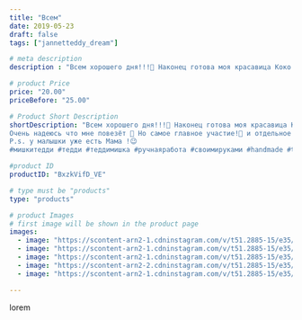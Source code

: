 ```yaml
---
title: "Всем"
date: 2019-05-23
draft: false
tags: ["jannetteddy_dream"]

# meta description
description : "Всем хорошего дня!!!🤗 Наконец готова моя красавица Коко сшитая специально для конкурса @teddy_profession #teddy_profession  Профессия выбранная для этого //- Мо"

# product Price
price: "20.00"
priceBefore: "25.00"

# Product Short Description
shortDescription: "Всем хорошего дня!!!🤗 Наконец готова моя красавица Коко сшитая специально для конкурса @teddy_profession #teddy_profession  Профессия выбранная для этого //- Модельер!!! ❤️ А вдохновила меня конечно Коко Шанель, поэтому и чудесная мишка получилась с особенным характером и проницательным взглядом!🖤 #teddy_profession_готово 
Очень надеюсь что мне повезёт 🤞 Но самое главное участие!🙏 и отдельное спасибо организаторам конкурса за возможность сшить такую чудесную  мишку Мадам Коко!✨
P.s. у малышки уже есть Мама !😉
#мишкитедди #тедди #теддимишка #ручнаяработа #своимируками #handmade #teddybear #teddy #мадамCOCO🖤"

#product ID
productID: "BxzkVifD_VE"

# type must be "products"
type: "products"

# product Images
# first image will be shown in the product page
images:
  - image: "https://scontent-arn2-1.cdninstagram.com/v/t51.2885-15/e35/s1080x1080/59443381_147363876392211_4680130676358373571_n.jpg?_nc_ht=scontent-arn2-1.cdninstagram.com&_nc_cat=103&_nc_ohc=iuVWATPrn5sAX_AKMRS&tp=1&oh=96471dca3720749e0e38328ffa44ca5f&oe=605C46B7&ig_cache_key=MjA1MDE0MjA0OTE4MTQ4NTI5MA%3D%3D.2"
  - image: "https://scontent-arn2-1.cdninstagram.com/v/t51.2885-15/e35/s1080x1080/59831977_1518815571582662_4604571338197984825_n.jpg?_nc_ht=scontent-arn2-1.cdninstagram.com&_nc_cat=102&_nc_ohc=titznVyBUtoAX_SOLnC&tp=1&oh=7d30f0902125f052470c369578c71fae&oe=605B8E67&ig_cache_key=MjA1MDE0MjA0OTE0ODA3MTExOQ%3D%3D.2"
  - image: "https://scontent-arn2-1.cdninstagram.com/v/t51.2885-15/e35/s1080x1080/59918512_177389719928142_8889451996373443245_n.jpg?_nc_ht=scontent-arn2-1.cdninstagram.com&_nc_cat=106&_nc_ohc=H87Qcidyr90AX9Q4mRh&tp=1&oh=1dfabe145d37733674c88fa6faaa0a4f&oe=605C79AA&ig_cache_key=MjA1MDE0MjA0OTEzMTIyNTM2NA%3D%3D.2"
  - image: "https://scontent-arn2-2.cdninstagram.com/v/t51.2885-15/e35/s1080x1080/60442224_137420867429789_6763250325282758338_n.jpg?_nc_ht=scontent-arn2-2.cdninstagram.com&_nc_cat=105&_nc_ohc=6Hh1e7gHuAgAX-7K5eG&tp=1&oh=dc0a55368f6cf577e9bcef2009492eff&oe=605AD342&ig_cache_key=MjA1MDE0MjA0OTEyMjg1MDAyOA%3D%3D.2"
  - image: "https://scontent-arn2-1.cdninstagram.com/v/t51.2885-15/e35/s1080x1080/60030215_123859482147702_6971808045052676710_n.jpg?_nc_ht=scontent-arn2-1.cdninstagram.com&_nc_cat=106&_nc_ohc=zBt22Gs7fUwAX-xgiWQ&tp=1&oh=27c86b8c5a1449785482f07114e099ae&oe=605B3881&ig_cache_key=MjA1MDE0MjA0OTEzOTY4MjQ5Ng%3D%3D.2"

---
```

lorem
